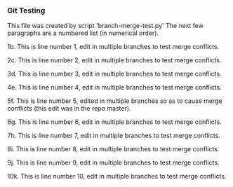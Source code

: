 
### Git Testing

This file was created by script 'branch-merge-test.py'
The next few paragraphs are a numbered list (in numerical order).

1b. This is line number 1, edit in multiple branches to test merge conflicts.

2c. This is line number 2, edit in multiple branches to test merge conflicts.

3d. This is line number 3, edit in multiple branches to test merge conflicts.

4e. This is line number 4, edit in multiple branches to test merge conflicts.

5f. This is line number 5, edited in multiple branches so as to cause merge conflicts (this edit was in the repo master).

6g. This is line number 6, edit in multiple branches to test merge conflicts.

7h. This is line number 7, edit in multiple branches to test merge conflicts.

8i. This is line number 8, edit in multiple branches to test merge conflicts.

9j. This is line number 9, edit in multiple branches to test merge conflicts.

10k. This is line number 10, edit in multiple branches to test merge conflicts.
